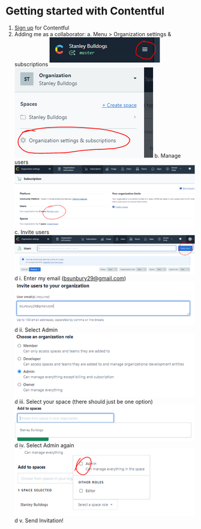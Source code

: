 
# Getting started with Contentful

1. [Sign up](https://www.contentful.com/sign-up/) for Contentful
2. Adding me as a collaborator:
  a. Menu > Organization settings & subscriptions
  ![header](./images/header.PNG)
  ![org-settings](./images/organization-settings-subs.PNG)
  b. Manage users
  ![manage-users](./images/manage-users.PNG)
  c. Invite users
  ![invite-users](./images/invite-users.PNG)
  d i.
  Enter my email (bsunbury29@gmail.com)
  ![enter-email](./images/enter-email.PNG)
  d ii.
  Select Admin
  ![select-admin](./images/select-admin.PNG)
  d iii.
  Select your space (there should just be one option)
  ![add-to-space](./images/add-to-space.PNG)
  d iv.
  Select Admin again
  ![select-admin-again](./images/select-admin-again.PNG)
  d v.
  Send Invitation!

